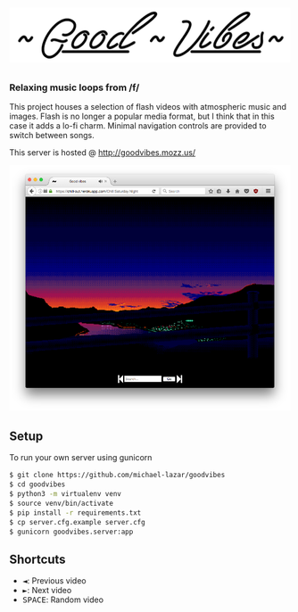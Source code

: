 # <p align="center"><img src="https://github.com/michael-lazar/goodvibes/blob/master/resources/logo.png"></img></p>

### Relaxing music loops from /f/

This project houses a selection of flash videos with atmospheric music and images.
Flash is no longer a popular media format, but I think that in this case it adds a lo-fi charm.
Minimal navigation controls are provided to switch between songs.

This server is hosted @ http://goodvibes.mozz.us/

![screenshot](resources/good_vibes.png)

## Setup
To run your own server using gunicorn

```bash
$ git clone https://github.com/michael-lazar/goodvibes
$ cd goodvibes
$ python3 -m virtualenv venv
$ source venv/bin/activate
$ pip install -r requirements.txt
$ cp server.cfg.example server.cfg
$ gunicorn goodvibes.server:app
```

## Shortcuts
- <kbd>◄</kbd>: Previous video
- <kbd>►</kbd>: Next video
- <kbd>SPACE</kbd>: Random video
